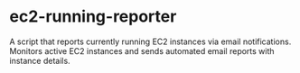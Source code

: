 # ec2-running-reporter
A script that reports currently running EC2 instances via email notifications. Monitors active EC2 instances and sends automated email reports with instance details.
